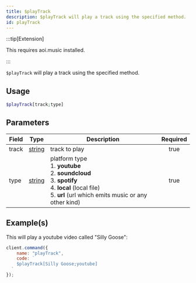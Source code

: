 ```yaml
---
title: $playTrack
description: $playTrack will play a track using the specified method.
id: playTrack
---
```


:::tip[Extension]

This requires aoi.music installed.

:::

`$playTrack` will play a track using the specified method.

## Usage

```php
$playTrack[track;type]
```

## Parameters

| Field | Type                                                                                              | Description                                                                                                                                                                     | Required |
| ----- | ------------------------------------------------------------------------------------------------- | ------------------------------------------------------------------------------------------------------------------------------------------------------------------------------- | :------: |
| track | [string](https://developer.mozilla.org/en-US/docs/Web/JavaScript/Reference/Global_Objects/String) | track to play                                                                                                                                                                   |   true   |
| type  | [string](https://developer.mozilla.org/en-US/docs/Web/JavaScript/Reference/Global_Objects/String) | platform type <br /> 1. **youtube** <br /> 2. **soundcloud** <br /> 3. **spotify** <br /> 4. **local** (local file) <br /> 5. **url** (url which emits music or any other kind) |   true   |

## Example(s)

This will play a youtube video called "Silly Goose":

```javascript
client.command({
    name: "playTrack",
    code: `
    $playTrack[Silly Goose;youtube]
  `
});
```
